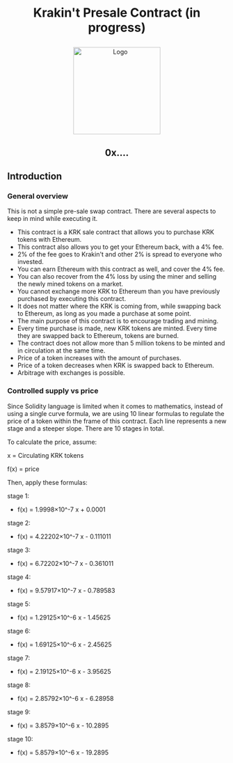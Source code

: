 # <p align="center">Krakin't Presale Contract (in progress)</p>
<p align="center">
  <img src="https://raw.githubusercontent.com/krakintgithub/misc/master/doodles/purchaseDoodle.png"  title="Logo" width="200px">
</p>


## <p align="center">0x....</p>

## Introduction
### General overview

This is not a simple pre-sale swap contract. There are several aspects to keep in mind while executing it.

- This contract is a KRK sale contract that allows you to purchase KRK tokens with Ethereum.
- This contract also allows you to get your Ethereum back, with a 4% fee.
- 2% of the fee goes to Krakin't and other 2% is spread to everyone who invested.
- You can earn Ethereum with this contract as well, and cover the 4% fee.
- You can also recover from the 4% loss by using the miner and selling the newly mined tokens on a market.
- You cannot exchange more KRK to Ethereum than you have previously purchased by executing this contract.
- It does not matter where the KRK is coming from, while swapping back to Ethereum, as long as you made a purchase at some point.
- The main purpose of this contract is to encourage trading and mining.
- Every time purchase is made, new KRK tokens are minted. Every time they are swapped back to Ethereum, tokens are burned.
- The contract does not allow more than 5 million tokens to be minted and in circulation at the same time.
- Price of a token increases with the amount of purchases.
- Price of a token decreases when KRK is swapped back to Ethereum.
- Arbitrage with exchanges is possible. 

### Controlled supply vs price

Since Solidity language is limited when it comes to mathematics, instead of using a single curve formula, we are using 10 linear formulas to regulate the price of a token within the frame of this contract. Each line represents a new stage and a steeper slope. There are 10 stages in total. 

To calculate the price, assume:


x = Circulating KRK tokens

f(x) = price
 
Then, apply these formulas:

stage 1:
- f(x) = 1.9998×10^-7 x + 0.0001


stage 2:
- f(x) = 4.22202×10^-7 x - 0.111011

stage 3:
- f(x) = 6.72202×10^-7 x - 0.361011

stage 4:
- f(x) = 9.57917×10^-7 x - 0.789583

stage 5:
- f(x) = 1.29125×10^-6 x - 1.45625


stage 6:
- f(x) = 1.69125×10^-6 x - 2.45625


stage 7:
- f(x) = 2.19125×10^-6 x - 3.95625

stage 8:
- f(x) = 2.85792×10^-6 x - 6.28958
 
stage 9:
- f(x) = 3.8579×10^-6 x - 10.2895

stage 10:
- f(x) = 5.8579×10^-6 x - 19.2895
 
